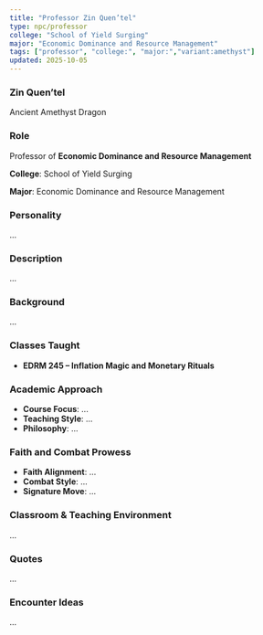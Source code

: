 ```yaml
---
title: "Professor Zin Quen’tel"
type: npc/professor
college: "School of Yield Surging"
major: "Economic Dominance and Resource Management"
tags: ["professor", "college:", "major:","variant:amethyst"]
updated: 2025-10-05
---
```

### Zin Quen’tel

Ancient Amethyst Dragon

### Role

Professor of **Economic Dominance and Resource Management**

**College**: School of Yield Surging

**Major**: Economic Dominance and Resource Management

### Personality

...

### Description

...

### Background

...

### Classes Taught

- **EDRM 245 – Inflation Magic and Monetary Rituals**

### Academic Approach

- **Course Focus**: ...
- **Teaching Style**: ...
- **Philosophy**: ...

### Faith and Combat Prowess

- **Faith Alignment**: ...
- **Combat Style**: ...
- **Signature Move**: ...

### Classroom & Teaching Environment

...

### Quotes

...

### Encounter Ideas

...
